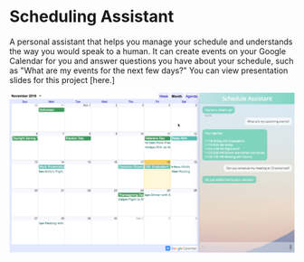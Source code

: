 # Scheduling Assistant
A personal assistant that helps you manage your schedule and understands the way you would speak to a human. It can create events on your Google Calendar for you and answer questions you have about your schedule, such as "What are my events for the next few days?" You can view presentation slides for this project [here.]

![Demo Screenshot](images/demo.png)
